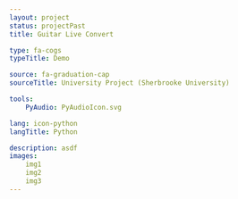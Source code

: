 ```yaml
---
layout: project
status: projectPast
title: Guitar Live Convert

type: fa-cogs
typeTitle: Demo

source: fa-graduation-cap
sourceTitle: University Project (Sherbrooke University)

tools:
    PyAudio: PyAudioIcon.svg

lang: icon-python
langTitle: Python

description: asdf
images: 
    img1
    img2
    img3
---
```

